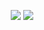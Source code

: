 
<p align="center">
<a href="https://soju.studio"><img src="https://img.shields.io/badge/-soju.studio-000000?style=flat&logoColor=white"/></a>
<a href="mailto:office@soju.studio"><img src="https://img.shields.io/badge/-office@soju.studio-000000?style=flat&logo=Gmail&logoColor=white"/></a>
</p>
